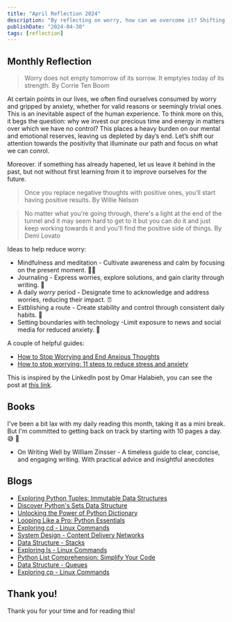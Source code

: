 ```yaml
---
title: "April Reflection 2024"
description: "By reflecting on worry, how can we overcome it? Shifting our focus to positives can prevent exhausting ourselves by day's end."
publishDate: "2024-04-30"
tags: [reflection]
---
```


## Monthly Reflection

> Worry does not empty tomorrow of its sorrow. It emptyies today of its strength. By Corrie Ten Boom
> 

At certain points in our lives, we often find ourselves consumed by worry and gripped by anxiety, whether for valid reasons or seemingly trivial ones. This is an inevitable aspect of the human experience. To think more on this, it begs the question: why we invest our precious time and energy in matters over which we have no control? This places a heavy burden on our mental and emotional reserves, leaving us depleted by day’s end. Let’s shift our attention towards the positivity that illuminate our path and focus on what we can conrol. 

Moreover. if something has already hapened, let us leave it behind in the past, but not without first learning from it to improve ourselves for the future.

> Once you replace negative thoughts with positive ones, you’ll start having positive results. By Willie Nelson
> 

> No matter what you're going through, there's a light at the end of the tunnel and it may seem hard to get to it but you can do it and just keep working towards it and you'll find the positive side of things. By Demi Lovato
> 

Ideas to help reduce worry:

- Mindfulness and meditation - Cultivate awareness and calm by focusing on the present moment. 🧘‍♂️
- Journaling -  Express worries, explore solutions, and gain clarity through writing. 📝
- A daily *worry* period - Designate time to acknowledge and address worries, reducing their impact. ⏰
- Estblishing a route - Create stability and control through consistent daily habits. 🔄
- Setting boundaries with technology -Limit exposure to news and social media for reduced anxiety. 📵

A couple of helpful guides:

- [How to Stop Worrying and End Anxious Thoughts](https://www.helpguide.org/articles/anxiety/how-to-stop-worrying.htm)
- [How to stop worrying: 11 steps to reduce stress and anxiety](https://www.betterup.com/blog/worry)

This is inspired by the LinkedIn post by Omar Halabieh, you can see the post at [this link](https://www.linkedin.com/posts/omarhalabieh_strength-over-worry-activity-7189607905132707840-hoKY?utm_source=share&utm_medium=member_desktop).

## Books

I've been a bit lax with my daily reading this month, taking it as a mini break. But I'm committed to getting back on track by starting with 10 pages a day. 😅 😬

- On Writing Well by William Zinsser -  A timeless guide to clear, concise, and engaging writing. With practical advice and insightful anecdotes

## Blogs

- [Exploring Python Tuples: Immutable Data Structures](https://victoriacheng15.vercel.app/posts/exploring-python-tuples-immutable-data-structures)
- [Discover Python's Sets Data Structure](https://victoriacheng15.vercel.app/posts/discover-pythons-sets-data-structure)
- [Unlocking the Power of Python Dictionary](https://victoriacheng15.vercel.app/posts/unlocking-the-power-of-python-dictionary)
- [Looping Like a Pro: Python Essentials](https://victoriacheng15.vercel.app/posts/looping-like-a-pro-python-essentials)
- [Exploring cd - Linux Commands](https://victoriacheng15.vercel.app/posts/exploring-cd-linux-commands)
- [System Design - Content Delivery Networks](https://victoriacheng15.vercel.app/posts/system-design-content-delivery-networks)
- [Data Structure - Stacks](https://victoriacheng15.vercel.app/posts/data-structure-stacks)
- [Exploring ls - Linux Commands](https://victoriacheng15.vercel.app/posts/exploring-ls-linux-commands)
- [Python List Comprehension: Simplify Your Code](https://victoriacheng15.vercel.app/posts/python-list-comprehension-simplify-your-code)
- [Data Structure - Queues](https://victoriacheng15.vercel.app/posts/data-structure-queues)
- [Exploring cp - Linux Commands](https://victoriacheng15.vercel.app/posts/exploring-cp-linux-commands)

## Thank you!

Thank you for your time and for reading this!
